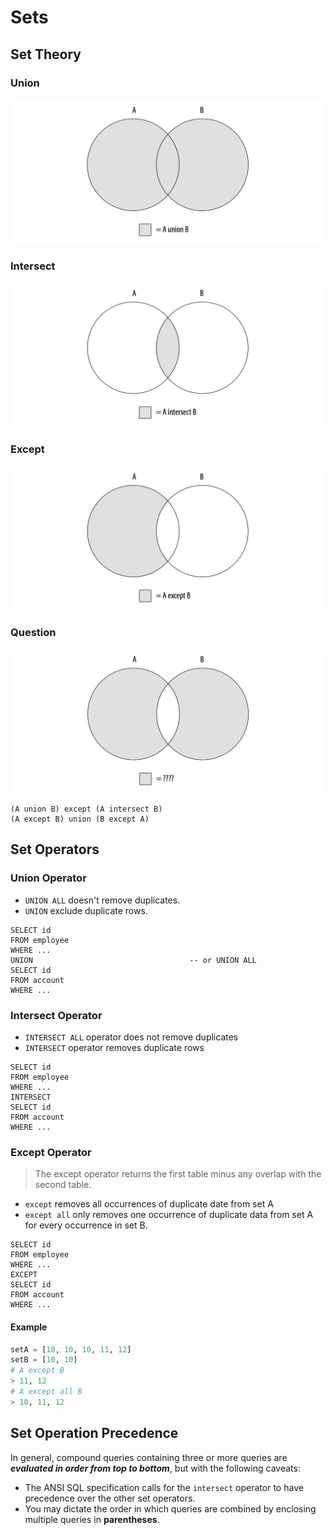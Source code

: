# Sets

## Set Theory

### Union

![image-20200823173755499](Sets.assets/image-20200823173755499.png)

### Intersect

![image-20200823173824136](Sets.assets/image-20200823173824136.png)

### Except

![image-20200823173853488](Sets.assets/image-20200823173853488.png)

### Question

![image-20200823173926179](Sets.assets/image-20200823173926179.png)

```
(A union B) except (A intersect B)
(A except B) union (B except A)
```

## Set Operators

### Union Operator

- `UNION ALL` doesn't remove duplicates.
- `UNION` exclude duplicate rows.

```mysql
SELECT id
FROM employee
WHERE ...
UNION									-- or UNION ALL
SELECT id
FROM account
WHERE ...
```

### Intersect Operator

- `INTERSECT ALL` operator does not remove duplicates
- `INTERSECT` operator removes duplicate rows

```mysql
SELECT id
FROM employee
WHERE ...
INTERSECT
SELECT id
FROM account
WHERE ...
```

### Except Operator

> The except operator returns the first table minus any overlap with the second table.

- `except` removes all occurrences of duplicate date from set A
- `except all` only removes one occurrence of duplicate data from set A for every occurrence in set B.

```mysql
SELECT id
FROM employee
WHERE ...
EXCEPT
SELECT id
FROM account
WHERE ...
```

#### Example

```python
setA = [10, 10, 10, 11, 12]
setB = [10, 10]
# A except B
> 11, 12
# A except all B
> 10, 11, 12
```

## Set Operation Precedence

In general, compound queries containing three or more queries are ***evaluated in order from top to bottom***, but with the following caveats:

- The ANSI SQL specification calls for the `intersect` operator to have precedence over the other set operators.
- You may dictate the order in which queries are combined by enclosing multiple queries in **parentheses**.














